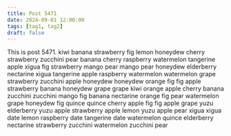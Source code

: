 ```yaml
---
title: Post 5471
date: 2024-09-01 12:00:00
tags: [tag1, tag2]
draft: false
---
```

This is post 5471.
kiwi
banana
strawberry
fig
lemon
honeydew
cherry
strawberry
zucchini
pear
banana
cherry
raspberry
watermelon
tangerine
apple
xigua
fig
strawberry
mango
pear
mango
pear
honeydew
elderberry
nectarine
xigua
tangerine
apple
raspberry
watermelon
watermelon
grape
strawberry
zucchini
apple
honeydew
honeydew
orange
fig
fig
apple
strawberry
banana
honeydew
grape
grape
kiwi
orange
apple
cherry
banana
zucchini
zucchini
mango
fig
banana
nectarine
orange
fig
pear
watermelon
grape
honeydew
fig
quince
quince
cherry
apple
fig
fig
apple
grape
yuzu
elderberry
yuzu
apple
strawberry
apple
lemon
yuzu
apple
pear
xigua
xigua
date
lemon
raspberry
date
tangerine
date
watermelon
quince
elderberry
nectarine
strawberry
zucchini
watermelon
zucchini
pear

